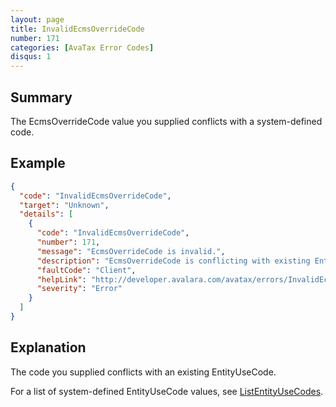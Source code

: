 ```yaml
---
layout: page
title: InvalidEcmsOverrideCode
number: 171
categories: [AvaTax Error Codes]
disqus: 1
---
```


## Summary

The EcmsOverrideCode value you supplied conflicts with a system-defined code.

## Example

```json
{
  "code": "InvalidEcmsOverrideCode",
  "target": "Unknown",
  "details": [
    {
      "code": "InvalidEcmsOverrideCode",
      "number": 171,
      "message": "EcmsOverrideCode is invalid.",
      "description": "EcmsOverrideCode is conflicting with existing EntityUseCode.",
      "faultCode": "Client",
      "helpLink": "http://developer.avalara.com/avatax/errors/InvalidEcmsOverrideCode",
      "severity": "Error"
    }
  ]
}
```

## Explanation

The code you supplied conflicts with an existing EntityUseCode.  

For a list of system-defined EntityUseCode values, see [ListEntityUseCodes](/api-reference/avatax/rest/v2/methods/Definitions/ListEntityUseCodes/).
